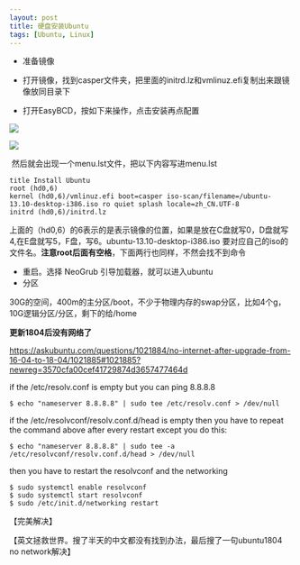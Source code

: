 ```yaml
---
layout: post
title: 硬盘安装Ubuntu
tags: [Ubuntu, Linux]
---
```


- 准备镜像

- 打开镜像，找到casper文件夹，把里面的initrd.lz和vmlinuz.efi复制出来跟镜像放同目录下

  <!-- more -->

- 打开EasyBCD，按如下来操作，点击安装再点配置

![](https://i.loli.net/2020/01/02/1x2kGIKEMQvgLnD.png)

![](https://i.loli.net/2020/01/02/zbDQxcGHvr7PmEe.png)

​		然后就会出现一个menu.lst文件，把以下内容写进menu.lst

```
title Install Ubuntu
root (hd0,6)
kernel (hd0,6)/vmlinuz.efi boot=casper iso-scan/filename=/ubuntu-13.10-desktop-i386.iso ro quiet splash locale=zh_CN.UTF-8
initrd (hd0,6)/initrd.lz
```


上面的（hd0,6）的6表示的是表示镜像的位置，如果是放在C盘就写0，D盘就写4,在E盘就写5，F盘，写6。ubuntu-13.10-desktop-i386.iso 要对应自己的iso的文件名。**注意root后面有空格**，下面两行也同样，不然会找不到命令

- 重启。选择 NeoGrub 引导加载器，就可以进入ubuntu
- 分区

30G的空间，400m的主分区/boot，不少于物理内存的swap分区，比如4个g，10G逻辑分区/分区，剩下的给/home

**更新1804后没有网络了**

<https://askubuntu.com/questions/1021884/no-internet-after-upgrade-from-16-04-to-18-04/1021885#1021885?newreg=3570cfa00cef41729874d3657477464d>

if the /etc/resolv.conf is empty but you can ping 8.8.8.8

```shell
$ echo "nameserver 8.8.8.8" | sudo tee /etc/resolv.conf > /dev/null
```

if the /etc/resolvconf/resolv.conf.d/head is empty then you have to repeat the command above after every restart except you do this:

```shell
$ echo "nameserver 8.8.8.8" | sudo tee -a /etc/resolvconf/resolv.conf.d/head > /dev/null
```

then you have to restart the resolvconf and the networking

```shell
$ sudo systemctl enable resolvconf
$ sudo systemctl start resolvconf
$ sudo /etc/init.d/networking restart
```

【完美解决】

【英文拯救世界。搜了半天的中文都没有找到办法，最后搜了一句ubuntu1804 no network解决】

